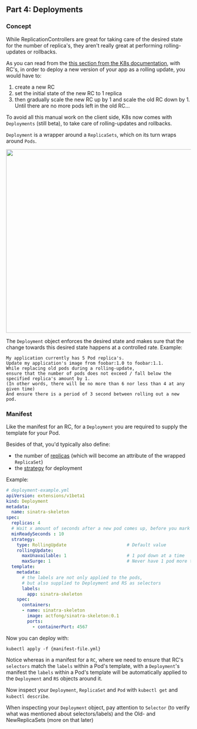 ## Part 4: Deployments


### Concept ###

While ReplicationControllers are great for taking care of the desired state for the number of replica's, they aren't really great at performing rolling-updates or rollbacks.

As you can read from the [this section from the K8s documentation](https://kubernetes.io/docs/concepts/workloads/controllers/replicationcontroller/#rolling-updates), with RC's, in order to deploy a new version of your app as a rolling update, you would have to:

1. create a new RC 
2. set the initial state of the new RC to 1 replica
3. then gradually scale the new RC up by 1 and scale the old RC down by 1. Until there are no more pods left in the old RC...

To avoid all this manual work on the client side, K8s now comes with `Deployments` (still beta), to take care of rolling-updates and rollbacks.

`Deployment` is a wrapper around a `ReplicaSets`, which on its turn wraps around `Pods`. 

<img src="https://github.com/actfong/k8s-workshop/blob/master/k8s-deployment.png?raw=true" width="900" height="500"/>

The `Deployment` object enforces the desired state and makes sure that the change towards this desired state happens at a controlled rate.
Example: 

```
My application currently has 5 Pod replica's. 
Update my application's image from foobar:1.0 to foobar:1.1. 
While replacing old pods during a rolling-update, 
ensure that the number of pods does not exceed / fall below the specified replica's amount by 1.
(In other words, there will be no more than 6 nor less than 4 at any given time)
And ensure there is a period of 3 second between rolling out a new pod.
```


### Manifest ###

Like the manifest for an RC, for a `Deployment` you are required to supply the template for your Pod. 

Besides of that, you'd typically also define:
- the number of [replicas](https://kubernetes.io/docs/concepts/workloads/controllers/deployment/#replicas) (which will become an attribute of the wrapped `ReplicaSet`)
- the [strategy](https://kubernetes.io/docs/concepts/workloads/controllers/deployment/#strategy) for deployment

Example:

```yaml
# deployment-example.yml
apiVersion: extensions/v1beta1
kind: Deployment 
metadata: 
  name: sinatra-skeleton
spec: 
  replicas: 4
  # Wait x amount of seconds after a new pod comes up, before you mark a pod as ready and move on
  minReadySeconds : 10 
  strategy:
    type: RollingUpdate                       # Default value
    rollingUpdate:
      maxUnavailable: 1                       # 1 pod down at a time
      maxSurge: 1                             # Never have 1 pod more than the specifed replicas-amount
  template:
    metadata:
      # the labels are not only applied to the pods,
      # but also supplied to Deployment and RS as selectors
      labels:
        app: sinatra-skeleton                 
    spec:
      containers:
      - name: sinatra-skeleton
        image: actfong/sinatra-skeleton:0.1
        ports:
          - containerPort: 4567
```

Now you can deploy with:
```
kubectl apply -f {manifest-file.yml}
```

Notice whereas in a manifest for a `RC`, where we need to ensure that RC's `selectors` match the `labels` within a Pod's template, with a `Deployment`'s manifest the `labels` within a Pod's template will be automatically applied to the `Deployment` and `RS` objects around it.

Now inspect your `Deployment`, `ReplicaSet` and `Pod` with `kubectl get` and `kubectl describe`.

When inspecting your `Deployment` object, pay attention to `Selector` (to verify what was mentioned about selectors/labels) 
and the Old- and NewReplicaSets (more on that later)

